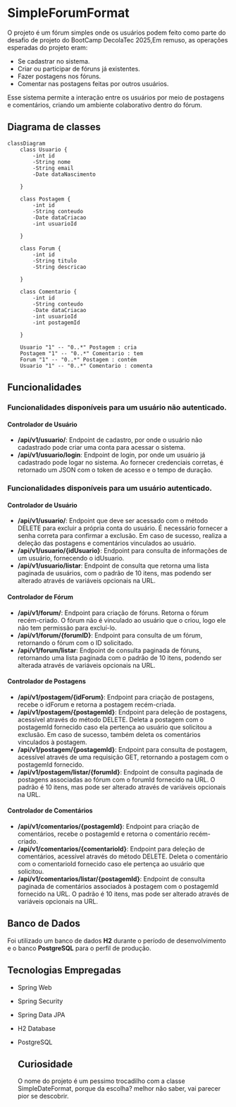 # SimpleForumFormat

O projeto é um fórum simples onde os usuários podem feito como parte do desafio  de projeto do BootCamp DecolaTec 2025,Em remuso, as operações esperadas do projeto eram:

- Se cadastrar no sistema.
- Criar ou participar de fóruns já existentes.
- Fazer postagens nos fóruns.
- Comentar nas postagens feitas por outros usuários.

Esse sistema permite a interação entre os usuários por meio de postagens e comentários, criando um ambiente colaborativo dentro do fórum.

## Diagrama de classes

```mermaid
classDiagram
    class Usuario {
        -int id
        -String nome
        -String email
        -Date dataNascimento
        
    }

    class Postagem {
        -int id
        -String conteudo
        -Date dataCriacao
        -int usuarioId
       
    }

    class Forum {
        -int id
        -String titulo
        -String descricao
        
    }

    class Comentario {
        -int id
        -String conteudo
        -Date dataCriacao
        -int usuarioId
        -int postagemId
        
    }

    Usuario "1" -- "0..*" Postagem : cria
    Postagem "1" -- "0..*" Comentario : tem
    Forum "1" -- "0..*" Postagem : contém
    Usuario "1" -- "0..*" Comentario : comenta
 ```   
    
## Funcionalidades

### Funcionalidades disponíveis para um usuário não autenticado.

#### Controlador de Usuário

- **/api/v1/usuario/**: Endpoint de cadastro, por onde o usuário não cadastrado pode criar uma conta para acessar o sistema.
- **/api/v1/usuario/login**: Endpoint de login, por onde um usuário já cadastrado pode logar no sistema. Ao fornecer credenciais corretas, é retornado um JSON com o token de acesso e o tempo de duração.

### Funcionalidades disponíveis para um usuário autenticado.

#### Controlador de Usuário

- **/api/v1/usuario/**: Endpoint que deve ser acessado com o método DELETE para excluir a própria conta do usuário. É necessário fornecer a senha correta para confirmar a exclusão. Em caso de sucesso, realiza a deleção das postagens e comentários vinculados ao usuário.
- **/api/v1/usuario/{idUsuario}**: Endpoint para consulta de informações de um usuário, fornecendo o idUsuario.
- **/api/v1/usuario/listar**: Endpoint de consulta que retorna uma lista paginada de usuários, com o padrão de 10 itens, mas podendo ser alterado através de variáveis opcionais na URL.

#### Controlador de Fórum

- **/api/v1/forum/**: Endpoint para criação de fóruns. Retorna o fórum recém-criado. O fórum não é vinculado ao usuário que o criou, logo ele não tem permissão para excluí-lo.
- **/api/v1/forum/{forumID}**: Endpoint para consulta de um fórum, retornando o fórum com o ID solicitado.
- **/api/v1/forum/listar**: Endpoint de consulta paginada de fóruns, retornando uma lista paginada com o padrão de 10 itens, podendo ser alterada através de variáveis opcionais na URL.

#### Controlador de Postagens

- **/api/v1/postagem/{idForum}**: Endpoint para criação de postagens, recebe o idForum e retorna a postagem recém-criada.
- **/api/v1/postagem/{postagemId}**: Endpoint para deleção de postagens, acessível através do método DELETE. Deleta a postagem com o postagemId fornecido caso ela pertença ao usuário que solicitou a exclusão. Em caso de sucesso, também deleta os comentários vinculados à postagem.
- **/api/v1/postagem/{postagemId}**: Endpoint para consulta de postagem, acessível através de uma requisição GET, retornando a postagem com o postagemId fornecido.
- **/api/v1/postagem/listar/{forumId}**: Endpoint de consulta paginada de postagens associadas ao fórum com o forumId fornecido na URL. O padrão é 10 itens, mas pode ser alterado através de variáveis opcionais na URL.

#### Controlador de Comentários

- **/api/v1/comentarios/{postagemId}**: Endpoint para criação de comentários, recebe o postagemId e retorna o comentário recém-criado.
- **/api/v1/comentarios/{comentarioId}**: Endpoint para deleção de comentários, acessível através do método DELETE. Deleta o comentário com o comentarioId fornecido caso ele pertença ao usuário que solicitou.
- **/api/v1/comentarios/listar/{postagemId}**: Endpoint de consulta paginada de comentários associados à postagem com o postagemId fornecido na URL. O padrão é 10 itens, mas pode ser alterado através de variáveis opcionais na URL.

## Banco de Dados

Foi utilizado um banco de dados **H2** durante o período de desenvolvimento e o banco **PostgreSQL** para o perfil de produção.

## Tecnologias Empregadas

- Spring Web
- Spring Security
- Spring Data JPA
- H2 Database
- PostgreSQL

  ## Curiosidade
   O nome do projeto é um pessimo trocadilho com a classe SimpleDateFormat, porque da escolha? melhor não saber, vai parecer pior se descobrir.

